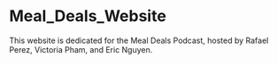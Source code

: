 # Meal_Deals_Website
This website is dedicated for the Meal Deals Podcast, hosted by Rafael Perez, Victoria Pham, and Eric Nguyen.  
